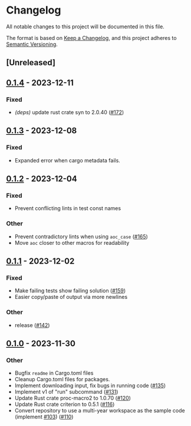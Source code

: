 # Changelog
All notable changes to this project will be documented in this file.

The format is based on [Keep a Changelog](https://keepachangelog.com/en/1.0.0/),
and this project adheres to [Semantic Versioning](https://semver.org/spec/v2.0.0.html).

## [Unreleased]

## [0.1.4](https://github.com/proegssilb/aoc-zen-runner/compare/aoc-zen-runner-macros-v0.1.3...aoc-zen-runner-macros-v0.1.4) - 2023-12-11

### Fixed
- *(deps)* update rust crate syn to 2.0.40 ([#172](https://github.com/proegssilb/aoc-zen-runner/pull/172))

## [0.1.3](https://github.com/proegssilb/aoc-zen-runner/compare/aoc-zen-runner-macros-v0.1.2...aoc-zen-runner-macros-v0.1.3) - 2023-12-08

### Fixed
- Expanded error when cargo metadata fails.

## [0.1.2](https://github.com/proegssilb/aoc-zen-runner/compare/aoc-zen-runner-macros-v0.1.1...aoc-zen-runner-macros-v0.1.2) - 2023-12-04

### Fixed
- Prevent conflicting lints in test const names

### Other
- Prevent contradictory lints when using `aoc_case` ([#165](https://github.com/proegssilb/aoc-zen-runner/pull/165))
- Move `aoc` closer to other macros for readability

## [0.1.1](https://github.com/proegssilb/aoc-zen-runner/compare/aoc-zen-runner-macros-v0.1.0...aoc-zen-runner-macros-v0.1.1) - 2023-12-02

### Fixed
- Make failing tests show failing solution ([#159](https://github.com/proegssilb/aoc-zen-runner/pull/159))
- Easier copy/paste of output via more newlines

### Other
- release ([#142](https://github.com/proegssilb/aoc-zen-runner/pull/142))

## [0.1.0](https://github.com/proegssilb/aoc-zen-runner/releases/tag/aoc-zen-runner-macros-v0.1.0) - 2023-11-30

### Other
- Bugfix `readme` in Cargo.toml files
- Cleanup Cargo.toml files for packages.
- Implement downloading input, fix bugs in running code ([#135](https://github.com/proegssilb/aoc-zen-runner/pull/135))
- Implement v1 of "run" subcommand ([#131](https://github.com/proegssilb/aoc-zen-runner/pull/131))
- Update Rust crate proc-macro2 to 1.0.70 ([#120](https://github.com/proegssilb/aoc-zen-runner/pull/120))
- Update Rust crate criterion to 0.5.1 ([#116](https://github.com/proegssilb/aoc-zen-runner/pull/116))
- Convert repository to use a multi-year workspace as the sample code (implement [#103](https://github.com/proegssilb/aoc-zen-runner/pull/103)) ([#110](https://github.com/proegssilb/aoc-zen-runner/pull/110))
